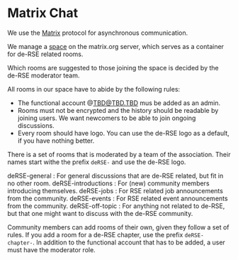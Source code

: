 # Matrix Chat

We use the [Matrix](https://matrix.org) protocol for asynchronous communication.

We manage a [space](https://matrix.to/#/#de-rse.org:matrix.org) on the matrix.org server, which serves as a container for de-RSE related rooms.

Which rooms are suggested to those joining the space is decided by the de-RSE moderator team.

All rooms in our space have to abide by the following rules:

- The functional account @TBD@TBD.TBD mus be added as an admin.
- Rooms must not be encrypted and the history should be readable by joining users.
  We want newcomers to be able to join ongoing discussions.
- Every room should have logo.
  You can use the de-RSE logo as a default, if you have nothing better.

There is a set of rooms that is moderated by a team of the association.
Their names start withe the prefix `deRSE-` and use the de-RSE logo.

deRSE-general
: For general discussions that are de-RSE related, but fit in no other room.
deRSE-introductions
: For (new) community members introducing themselves.
deRSE-jobs
: For RSE related job announcements from the community.
deRSE-events
: For RSE related event announcements from the community.
deRSE-off-topic
: For anything not related to de-RSE, but that one might want to discuss with the de-RSE community.

Community members can add rooms of their own, given they follow a set of rules.
If you add a room for a de-RSE chapter, use the prefix `deRSE-chapter-`.
In addition to the functional account that has to be added, a user must have the moderator role.
